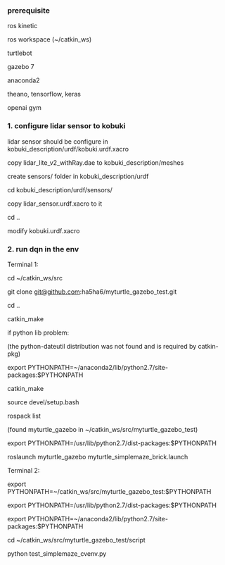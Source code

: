 ### prerequisite

ros kinetic

ros workspace (~/catkin_ws)

turtlebot

gazebo 7

anaconda2

theano, tensorflow, keras

openai gym

### 1. configure lidar sensor to kobuki 
lidar sensor should be configure in kobuki_description/urdf/kobuki.urdf.xacro

copy lidar_lite_v2_withRay.dae to kobuki_description/meshes

create sensors/ folder in kobuki_description/urdf

cd kobuki_description/urdf/sensors/

copy lidar_sensor.urdf.xacro to it

cd ..

modify kobuki.urdf.xacro 

### 2. run dqn in the env

Terminal 1:

cd ~/catkin_ws/src

git clone git@github.com:ha5ha6/myturtle_gazebo_test.git

cd ..

catkin_make

if python lib problem:

(the python-dateutil distribution was not found and is required by catkin-pkg)

export PYTHONPATH=~/anaconda2/lib/python2.7/site-packages:$PYTHONPATH

catkin_make

source devel/setup.bash

rospack list

(found myturtle_gazebo in ~/catkin_ws/src/myturtle_gazebo_test)

export PYTHONPATH=/usr/lib/python2.7/dist-packages:$PYTHONPATH

roslaunch myturtle_gazebo myturtle_simplemaze_brick.launch

Terminal 2:

export PYTHONPATH=~/catkin_ws/src/myturtle_gazebo_test:$PYTHONPATH

export PYTHONPATH=/usr/lib/python2.7/dist-packages:$PYTHONPATH

export PYTHONPATH=~/anaconda2/lib/python2.7/site-packages:$PYTHONPATH

cd ~/catkin_ws/src/myturtle_gazebo_test/script

python test_simplemaze_cvenv.py
